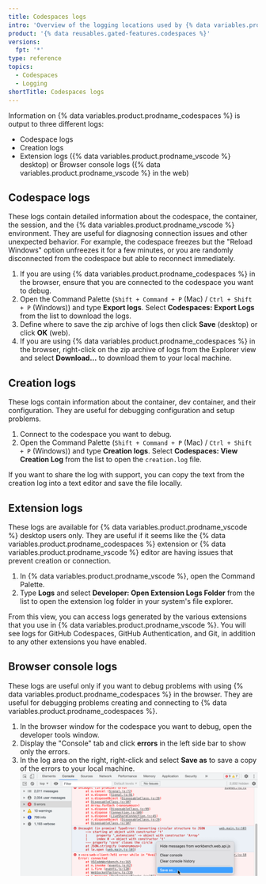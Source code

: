 ```yaml
---
title: Codespaces logs
intro: 'Overview of the logging locations used by {% data variables.product.prodname_codespaces %}.'
product: '{% data reusables.gated-features.codespaces %}'
versions:
  fpt: '*'
type: reference
topics:
  - Codespaces
  - Logging
shortTitle: Codespaces logs
---
```



Information on {% data variables.product.prodname_codespaces %} is output to three different logs:

- Codespace logs
- Creation logs
- Extension logs ({% data variables.product.prodname_vscode %} desktop) or Browser console logs ({% data variables.product.prodname_vscode %} in the web)

## Codespace logs

These logs contain detailed information about the codespace, the container, the session, and the {% data variables.product.prodname_vscode %} environment. They are useful for diagnosing connection issues and other unexpected behavior. For example, the codespace freezes but the "Reload Windows" option unfreezes it for a few minutes, or you are randomly disconnected from the codespace but able to reconnect immediately.

1. If you are using {% data variables.product.prodname_codespaces %} in the browser, ensure that you are connected to the codespace you want to debug.
2. Open the Command Palette (`Shift + Command + P` (Mac) / `Ctrl + Shift + P` (Windows)) and type **Export logs**. Select **Codespaces: Export Logs** from the list to download the logs.
3. Define where to save the zip archive of logs then click **Save** (desktop) or click **OK** (web).
4. If you are using {% data variables.product.prodname_codespaces %} in the browser, right-click on the zip archive of logs from the Explorer view and select **Download…** to download them to your local machine.

## Creation logs

These logs contain information about the container, dev container, and their configuration. They are useful for debugging configuration and setup problems.

1. Connect to the codespace you want to debug.
2. Open the Command Palette (`Shift + Command + P` (Mac) / `Ctrl + Shift + P` (Windows)) and type **Creation logs**. Select **Codespaces: View Creation Log** from the list to open the `creation.log` file.

If you want to share the log with support, you can copy the text from the creation log into a text editor and save the file locally.

## Extension logs

These logs are available for {% data variables.product.prodname_vscode %} desktop users only. They are useful if it seems like the {% data variables.product.prodname_codespaces %} extension or {% data variables.product.prodname_vscode %} editor are having issues that prevent creation or connection.

1. In {% data variables.product.prodname_vscode %}, open the Command Palette.
2. Type **Logs** and select **Developer: Open Extension Logs Folder** from the list to open the extension log folder in your system's file explorer.

From this view, you can access logs generated by the various extensions that you use in {% data variables.product.prodname_vscode %}. You will see logs for GitHub Codespaces, GitHub Authentication, and Git, in addition to any other extensions you have enabled.

## Browser console logs

These logs are useful only if you want to debug problems with using {% data variables.product.prodname_codespaces %} in the browser. They are useful for debugging problems creating and connecting to {% data variables.product.prodname_codespaces %}.

1. In the browser window for the codespace you want to debug, open the developer tools window.
2. Display the "Console" tab and click **errors** in the left side bar to show only the errors.
3. In the log area on the right, right-click and select **Save as** to save a copy of the errors to your local machine. ![Save errors](/assets/images/help/codespaces/browser-console-log-save.png)
